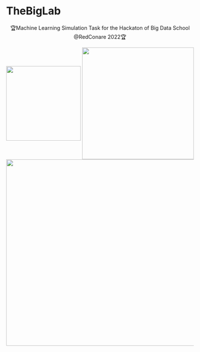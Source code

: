 # TheBigLab
<p align="center">
🏆Machine Learning Simulation Task for the Hackaton of Big Data School @RedConare 2022🏆
</p>
<a href="http://www.red-ricap.org/" target="blank"><img align="center" src="https://kabre.cenat.ac.cr/wp-content/uploads/2019/10/redconare-1.png" height="200" width="200" /></a>
<a href="https://kabre.cenat.ac.cr/" target="blank"><img align="center" src="https://kabre.cenat.ac.cr/wp-content/uploads/2019/10/gradiente-cenat-4-300x217.png" height="300" width="300" /></a>
<a href="https://www.tacc.utexas.edu/" target="blank"><img align="center" src="https://kabre.cenat.ac.cr/wp-content/uploads/2019/10/taccLogo-300x115.png" height="500" width="700" /></a>
